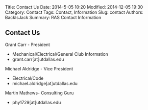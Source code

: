 Title: Contact Us
Date: 2014-5-05 10:20
Modified: 2014-12-05 19:30
Category: Contact
Tags: Contact, Information
Slug: contact
Authors: BackIsJack
Summary: RAS Contact Information

Contact Us
----------
Grant Carr - President

* Mechanical/Electrical/General Club Information
* grant.carr[at]utdallas.edu


Michael Aldridge - Vice President

* Electrical/Code
* michael.aldridge[at]utdallas.edu


Martin Mathews- Consulting Guru

* phy1729[at]utdallas.edu
